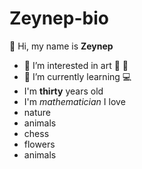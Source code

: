 # Zeynep-bio

👋 Hi, my name is **Zeynep**

- 👀 I’m interested in art :violin: :art:
- 🌱 I’m currently learning :computer:
- I'm **thirty** years old
- I'm _mathematician_ I love
- nature
- animals
- chess
- flowers
- animals
